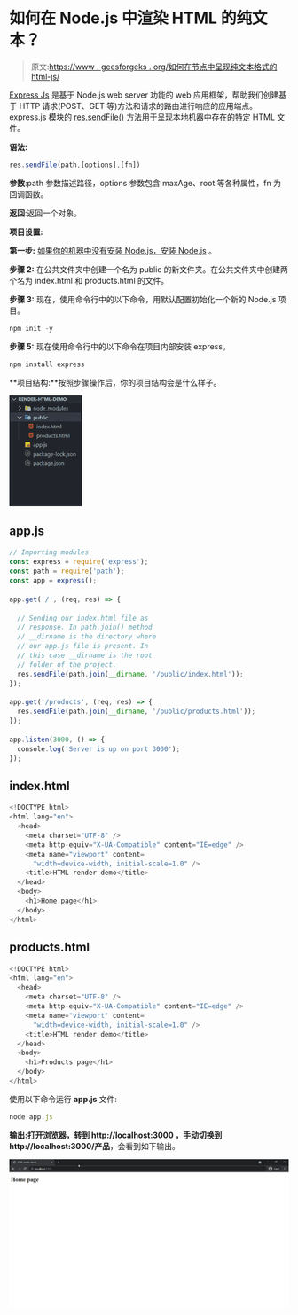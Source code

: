 # 如何在 Node.js 中渲染 HTML 的纯文本？

> 原文:[https://www . geesforgeks . org/如何在节点中呈现纯文本格式的 html-js/](https://www.geeksforgeeks.org/how-to-render-plain-text-of-html-in-node-js/)

[Express Js](https://www.geeksforgeeks.org/introduction-to-express/) 是基于 Node.js web server 功能的 web 应用框架，帮助我们创建基于 HTTP 请求(POST、GET 等)方法和请求的路由进行响应的应用端点。express.js 模块的 [res.sendFile()](https://www.geeksforgeeks.org/express-js-res-sendfile-function/) 方法用于呈现本地机器中存在的特定 HTML 文件。

**语法:**

```js
res.sendFile(path,[options],[fn])
```

**参数**:path 参数描述路径，options 参数包含 maxAge、root 等各种属性，fn 为回调函数。

**返回**:返回一个对象。

**项目设置:**

**第一步:** [如果你的机器中没有安装 Node.js，安装 Node.js](https://www.geeksforgeeks.org/installation-of-node-js-on-windows/) 。

**步骤 2:** 在公共文件夹中创建一个名为 public 的新文件夹。在公共文件夹中创建两个名为 index.html 和 products.html 的文件。

**步骤 3:** 现在，使用命令行中的以下命令，用默认配置初始化一个新的 Node.js 项目。

```js
npm init -y
```

**步骤 5:** 现在使用命令行中的以下命令在项目内部安装 express。

```js
npm install express
```

**项目结构:**按照步骤操作后，你的项目结构会是什么样子。

![](img/5e31165ebef97ea28c85bf76e6158654.png)

## app.js

```js
// Importing modules
const express = require('express');
const path = require('path');
const app = express();

app.get('/', (req, res) => {

  // Sending our index.html file as 
  // response. In path.join() method
  // __dirname is the directory where
  // our app.js file is present. In 
  // this case __dirname is the root
  // folder of the project.
  res.sendFile(path.join(__dirname, '/public/index.html'));
});

app.get('/products', (req, res) => {
  res.sendFile(path.join(__dirname, '/public/products.html'));
});

app.listen(3000, () => {
  console.log('Server is up on port 3000');
});
```

## index.html

```js
<!DOCTYPE html>
<html lang="en">
  <head>
    <meta charset="UTF-8" />
    <meta http-equiv="X-UA-Compatible" content="IE=edge" />
    <meta name="viewport" content=
      "width=device-width, initial-scale=1.0" />
    <title>HTML render demo</title>
  </head>
  <body>
    <h1>Home page</h1>
  </body>
</html>
```

## products.html

```js
<!DOCTYPE html>
<html lang="en">
  <head>
    <meta charset="UTF-8" />
    <meta http-equiv="X-UA-Compatible" content="IE=edge" />
    <meta name="viewport" content=
      "width=device-width, initial-scale=1.0" />
    <title>HTML render demo</title>
  </head>
  <body>
    <h1>Products page</h1>
  </body>
</html>
```

使用以下命令运行 **app.js** 文件:

```js
node app.js
```

**输出:**打开浏览器，转到 **http://localhost:3000** ，手动切换到**http://localhost:3000/产品**，会看到如下输出。

![](img/6312ee14b5a340fa67cdca984f763646.png)